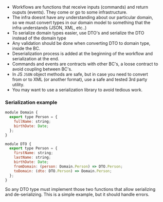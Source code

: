 - Workflows are functions that receive inputs (commands) and return ouputs (events). They come or go to some infrastructure.
- The infra doesnt have any understanding about our particular domain, so we must convert types in our domain model to something that the infra understands (JSON, XML, etc..)
- To serialize domain types easier, use DTO's and serialize the DTO instead of the domain type
- Any validation should be done when converting DTO to domain type, inside the BC.
- Deserialization process is added at the beginning of the workflow and serialization at the end.
- Commands and events are contracts with other BC's, a loose contract to avoid coupling between BC's.
- In JS `JSON` object methods are safe, but in case you need to convert from or to XML (or another format), use a safe and tested 3rd party utility.
- You may want to use a serialization library to avoid tedious work.

### Serialization example

```js
module Domain {
  export type Person = {
    fullName: string;
    birthDate: Date;
  };
}

module DTO {
  export type Person = {
    firstName: string;
    lastName: string;
    birthDate: Date;
    fromDomain: (person: Domain.Person) => DTO.Person;
    toDomain: (dto: DTO.Person) => Domain.Person;
  };
}
```

So any DTO type must implement those two functions that allow serializing and de-serializing.
This is a simple example, but it should handle errors.
